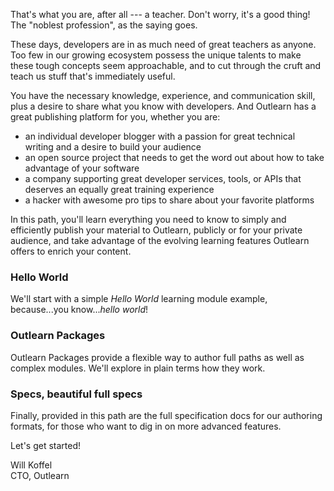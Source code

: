 That's what you are, after all --- a teacher.  Don't worry, it's a good thing!  The "noblest profession", as the saying goes.

These days, developers are in as much need of great teachers as anyone.  Too few in our growing ecosystem possess the unique talents to make these tough concepts seem approachable, and to cut through the cruft and teach us stuff that's immediately useful.

You have the necessary knowledge, experience, and communication skill, plus a desire to share what you know with developers.  And Outlearn has a great publishing platform for you, whether you are:

* an individual developer blogger with a passion for great technical writing and a desire to build your audience
* an open source project that needs to get the word out about how to take advantage of your software
* a company supporting great developer services, tools, or APIs that deserves an equally great training experience
* a hacker with awesome pro tips to share about your favorite platforms

In this path, you'll learn everything you need to know to simply and efficiently publish your material to Outlearn, publicly or for your private audience, and take advantage of the evolving learning features Outlearn offers to enrich your content.

### Hello World

We'll start with a simple _Hello World_ learning module example, because...you know..._hello world_!

### Outlearn Packages

Outlearn Packages provide a flexible way to author full paths as well as complex modules.  We'll explore in plain terms how they work.

### Specs, beautiful full specs

Finally, provided in this path are the full specification docs for our authoring formats, for those who want to dig in on more advanced features.

Let's get started!

Will Koffel<br/>
CTO, Outlearn

